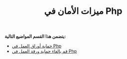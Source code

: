 ﻿---
title: ميزات الأمان في Php
type: docs
weight: 40
url: /ar/java/security-features-in-php/
---
**يتضمن هذا القسم المواضيع التالية:**

- [حماية أوراق العمل في Php](/cells/ar/java/protecting-worksheets-in-php/)
- [قم بإلغاء حماية ورقة العمل في Php](/cells/ar/java/unprotect-a-worksheet-in-php/)
